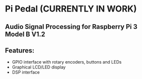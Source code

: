 # Pi Pedal (CURRENTLY IN WORK)
## Audio Signal Processing for Raspberry Pi 3 Model B V1.2

## Features:
* GPIO interface with rotary encoders, buttons and LEDs
* Graphical LCD/LED display
* DSP interface
